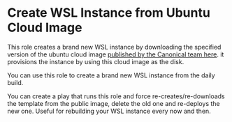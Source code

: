 # Create WSL Instance from Ubuntu Cloud Image

This role creates a brand new WSL instance by downloading the specified version of the ubuntu cloud image [published by the Canonical team here](https://cloud-images.ubuntu.com/). it provisions the instance by using this cloud image as the disk.

You can use this role to create a brand new WSL instance from the daily build.

You can create a play that runs this role and force re-creates/re-downloads the template from the public image, delete the old one and re-deploys the new one. Useful for rebuilding your WSL instance every now and then.

